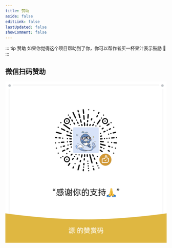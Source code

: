 ```yaml
---
title: 赞助
aside: false
editLink: false
lastUpdated: false
showComment: false
---
```

::: tip 赞助
如果你觉得这个项目帮助到了你，你可以帮作者买一杯果汁表示鼓励 🍹
:::
## 微信扫码赞助
<img class="imgBox" src="/zanshang.png"/>

<style>
	@media (min-width: 1024px) {
		.imgBox {
			width: 350px;
		}
	}
	
</style>